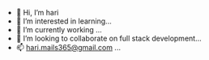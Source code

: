 - 👋 Hi, I’m hari
- 👀 I’m interested in learning...
- 🌱 I’m currently working ...
- 💞️ I’m looking to collaborate on full stack development...
- 📫 hari.mails365@gmail.com ...

<!---
harisdet/harisdet is a ✨ special ✨ repository because its `README.md` (this file) appears on your GitHub profile.
You can click the Preview link to take a look at your changes.
--->
